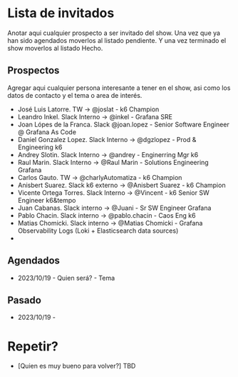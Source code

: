 # Lista de invitados
Anotar aqui cualquier prospecto a ser invitado del show. Una vez que ya han sido agendados moverlos al listado pendiente. Y una vez terminado el show moverlos al listado Hecho.
## Prospectos
Agregar aqui cualquier persona interesante a tener en el show, asi como los datos de contacto y el tema o area de interés.
- José Luis Latorre. TW -> @joslat - k6 Champion
- Leandro Inkel. Slack Interno -> @inkel - Grafana SRE
- Joan Lópes de la Franca. Slack @joan.lopez - Senior Software Engineer @ Grafana As Code
- Daniel Gonzalez Lopez. Slack Interno -> @dgzlopez - Prod & Engineering k6
- Andrey Slotin. Slack Interno -> @andrey - Enginerring Mgr k6
- Raul Marin. Slack Interno -> @Raul Marin - Solutions Engineering Grafana
- Carlos Gauto. TW -> @charlyAutomatiza - k6 Champion
- Anisbert Suarez. Slack k6 externo -> @Anisbert Suarez - k6 Champion
- Vicente Ortega Torres. Slack Interno -> @Vincent - k6 Senior SW Engineer k6&tempo
- Juan Cabanas. Slack interno -> @Juani - Sr SW Engineer Grafana
- Pablo Chacin. Slack interno -> @pablo.chacin - Caos Eng k6
- Matias Chomicki. Slack interno -> @Matias Chomicki - Grafana Observability Logs (Loki + Elasticsearch data sources)
- 

## Agendados
- 2023/10/19 - Quien será? - Tema

## Pasado
- 2023/10/19 -

# Repetir?
- [Quien es muy bueno para volver?] TBD
